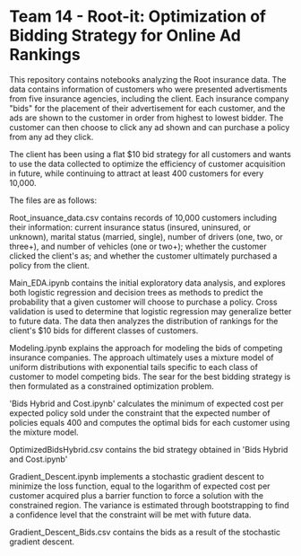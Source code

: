 # Team 14 - Root-it: Optimization of Bidding Strategy for Online Ad Rankings

This repository contains notebooks analyzing the Root insurance data. The data contains information of customers who were presented advertisments from five insurance agencies, including the client. Each insurance company "bids" for the placement of their advertisement for each customer, and the ads are shown to the customer in order from highest to lowest bidder. The customer can then choose to click any ad shown and can purchase a policy from any ad they click.

The client has been using a flat $10 bid strategy for all customers and wants to use the data collected to optimize the efficiency of customer acquisition in future, while continuing to attract at least 400 customers for every 10,000.

The files are as follows:

Root_insuance_data.csv contains records of 10,000 customers including their information: current insurance status (insured, uninsured, or unknown), marital status (married, single), number of drivers (one, two, or three+), and number of vehicles (one or two+); whether the customer clicked the client's as; and whether the customer ultimately purchased a policy from the client.

Main_EDA.ipynb contains the initial exploratory data analysis, and explores both logistic regression and decision trees as methods to predict the probability that a given customer will choose to purchase a policy. Cross validation is used to determine that logistic regression may generalize better to future data. The data then analyzes the distribution of rankings for the client's $10 bids for different classes of customers.

Modeling.ipynb explains the approach for modeling the bids of competing insurance companies. The approach ultimately uses a mixture model of uniform distributions with exponential tails specific to each class of customer to model competing bids. The sear for the best bidding strategy is then formulated as a constrained optimization problem.

'Bids Hybrid and Cost.ipynb' calculates the minimum of expected cost per expected policy sold under the constraint that the expected number of policies equals 400 and computes the optimal bids for each customer using the mixture model.

OptimizedBidsHybrid.csv contains the bid strategy obtained in 'Bids Hybrid and Cost.ipynb'

Gradient_Descent.ipynb implements a stochastic gradient descent to minimize the loss function, equal to the logarithm of expected cost per customer acquired plus a barrier function to force a solution with the constrained region. The variance is estimated through bootstrapping to find a confidence level that the constraint will be met with future data.

Gradient_Descent_Bids.csv contains the bids as a result of the stochastic gradient descent.
